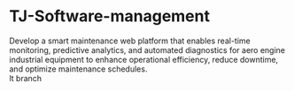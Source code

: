 # TJ-Software-management
Develop a smart maintenance web platform that enables real-time monitoring, predictive  analytics, and automated diagnostics for aero engine industrial equipment to enhance  operational efficiency, reduce downtime, and optimize maintenance schedules.   
lt branch